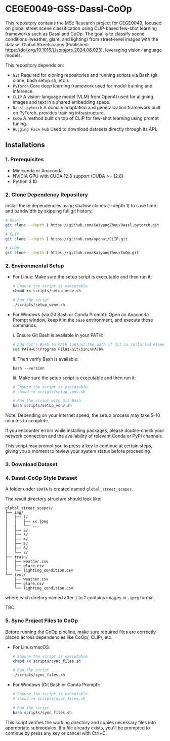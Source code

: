 # CEGE0049-GSS-Dassl-CoOp

This repository contains the MSc Research project for CEGE0049, focused on global street scene classification using CLIP-based few-shot learning frameworks such as Dassl and CoOp. The goal is to classify scene conditions (weather, glare, and lighting) from street-level images with the dataset Global Streetscapes (Published: https://doi.org/10.1016/j.isprsjprs.2024.06.023), leveraging vision-language models.

This repository depends on:
- `Git` Required for cloning repositories and running scripts via Bash (git clone, bash setup.sh, etc.).
- `PyTorch` Core deep learning framework used for model training and inference.
- `CLIP` A vision-language model (VLM) from OpenAI used for aligning images and text in a shared embedding space.
- `Dassl.pytorch` A domain adaptation and generalization framework built on PyTorch, provides training infrastructure.
- `CoOp` A method built on top of CLIP for few-shot learning using prompt tuning.
- `Hugging Face Hub` Used to download datasets directly through its API.

## Installations

### 1. Prerequisites
- Miniconda or Anaconda
- NVIDIA GPU with CUDA 12.8 support (CUDA >= 12.8)
- Python 3.10

### 2. Clone Dependency Repository

Install these dependencies using shallow clones (--depth 1) to save time and bandwidth by skipping full git history:

```bash
# Dassl
git clone --depth 1 https://github.com/KaiyangZhou/Dassl.pytorch.git
```

```bash
# CLIP
git clone --depth 1 https://github.com/openai/CLIP.git
```

```bash
# CoOp
git clone --depth 1 https://github.com/KaiyangZhou/CoOp.git
```

### 2. Environmental Setup

- For Linux:
    Make sure the setup script is executable and then run it:
    ```bash
    # Ensure the script is executable
    chmod +x scripts/setup_venv.sh
    ```
    ```bash
    # Run the script
    ./scripts/setup_venv.sh
    ```
-  For Windows (via Git Bash or Conda Prompt):
    Open an Anaconda Prompt window, keep it in the `base` environment, and execute these commands:
    
    i. Ensure Git Bash is available in your PATH:
    ```bash
    # Add Git's Bash to PATH (adjust the path if Git is installed elsewhere)
    set PATH=C:\Program Files\Git\bin;%PATH%
    ```
    ii. Then verify Bash is available:
    ```
    bash --version
    ```
    iii. Make sure the setup script is executable and then run it:
    ```bash
    # Ensure the script is executable
    # chmod +x scripts/setup_venv.sh
    ```
    ```bash
    # Run the script with Git Bash
    bash scripts/setup_venv.sh
    ```

Note: Depending on your internet speed, the setup process may take 5–10 minutes to complete.

If you encounter errors while installing packages, please double-check your network connection and the availability of relevant Conda or PyPI channels.

This script may prompt you to press a key to continue at certain steps, giving you a moment to review your system status before proceeding.

### 3. Download Dataset


### 4. Dassl-CoOp Style Dataset
A folder under `$DATA` is created named `global_street_scapes`.

The result directory structure should look like:

```
global_street_scapes/
├── img/
│   ├── 1/
|   |   ├── xx.jpeg
|   |   └── ...
│   ├── 2/
│   ├── 3/
│   ├── 4/
│   ├── 5/
│   ├── 6/
│   └── 7/
├── train/
│   ├── weather.csv
│   ├── glare.csv
│   └── lighting_condition.csv
└── test/
    ├── weather.csv
    ├── glare.csv
    └── lighting_condition.csv

```

where each diretory named after `1` to `7` contains images in `.jpeg` format.

TBC.

### 5. Sync Project Files to CoOp
Before running the CoOp pipeline, make sure required files are correctly placed across dependencies like CoOp/, CLIP/, etc.

- For Linux/macOS:
    ```bash
    # Ensure the script is executable
    chmod +x scripts/sync_files.sh

    # Run the script
    ./scripts/sync_files.sh
    ```

- For Windows (Git Bash or Conda Prompt):
    ```bash
    # Ensure the script is executable
    # chmod +x scripts/sync_files.sh

    # Run the script
    bash scripts/sync_files.sh
    ```

This script verifies the working directory and copies necessary files into appropriate submodules. If a file already exists, you'll be prompted to continue by press any key or cancel with Ctrl+C.